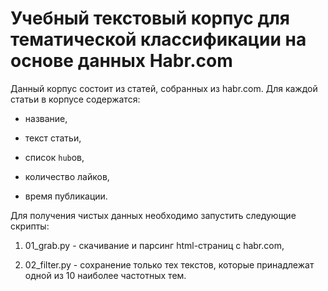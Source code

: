 # Учебный текстовый корпус для тематической классификации на основе данных Habr.com

Данный корпус состоит из статей, собранных из habr.com. Для каждой статьи в корпусе содержатся:

*  название,

*  текст статьи,

*  список `hub`ов,

*  количество лайков,

*  время публикации.

Для получения чистых данных необходимо запустить следующие скрипты:

1. 01_grab.py - скачивание и парсинг html-страниц с habr.com,

2. 02_filter.py - сохранение только тех текстов, которые принадлежат одной из 10 наиболее частотных тем.